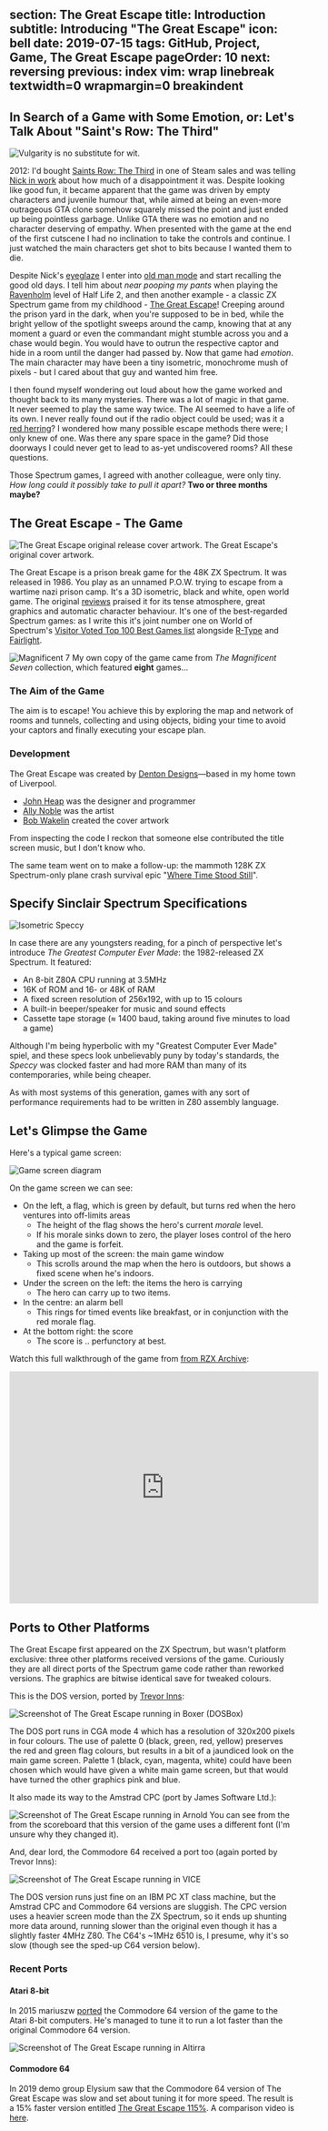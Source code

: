 section: The Great Escape
title: Introduction
subtitle: Introducing "The Great Escape"
icon: bell
date: 2019-07-15
tags: GitHub, Project, Game, The Great Escape
pageOrder: 10
next: reversing
previous: index
vim: wrap linebreak textwidth=0 wrapmargin=0 breakindent
----

## In Search of a Game with Some Emotion, or: Let's Talk About "Saint's Row: The Third"

![Vulgarity is no substitute for wit.](https://i.pinimg.com/736x/1c/fd/7c/1cfd7ceeeed18e98cb4480260a6f50e8--lady-violet-dowager-countess.jpg)

2012: I'd bought [Saints Row: The Third](https://en.wikipedia.org/wiki/Saints_Row:_The_Third) in one of Steam sales and was telling [Nick in work](https://mobile.twitter.com/ngildea85) about how much of a disappointment it was. Despite looking like good fun, it became apparent that the game was driven by empty characters and juvenile humour that, while aimed at being an even-more outrageous GTA clone somehow squarely missed the point and just ended up being pointless garbage. Unlike GTA there was no emotion and no character deserving of empathy. When presented with the game at the end of the first cutscene I had no inclination to take the controls and continue. I just watched the main characters get shot to bits because I wanted them to die.

Despite Nick's [eyeglaze](http://www.catb.org/jargon/html/M/MEGO.html) I enter into [old man mode](https://www.youtube.com/watch?v=wvwbKfS44Fo) and start recalling the good old days. I tell him about *near pooping my pants* when playing the [Ravenholm](https://www.youtube.com/watch?v=kz71F34UyIM) level of Half Life 2, and then another example - a classic ZX Spectrum game from my childhood - [The Great Escape](http://www.worldofspectrum.org/infoseekid.cgi?id=0002125)! Creeping around the prison yard in the dark, when you're supposed to be in bed, while the bright yellow of the spotlight sweeps around the camp, knowing that at any moment a guard or even the commandant might stumble across you and a chase would begin. You would have to outrun the respective captor and hide in a room until the danger had passed by. Now that game had *emotion*. The main character may have been a tiny isometric, monochrome mush of pixels - but I cared about that guy and wanted him free.

I then found myself wondering out loud about how the game worked and thought back to its many mysteries. There was a lot of magic in that game. It never seemed to play the same way twice. The AI seemed to have a life of its own. I never really found out if the radio object could be used; was it a [red herring](https://en.wikipedia.org/wiki/Red_herring)? I wondered how many possible escape methods there were; I only knew of one. Was there any spare space in the game? Did those doorways I could never get to lead to as-yet undiscovered rooms? All these questions.

Those Spectrum games, I agreed with another colleague, were only tiny. *How long could it possibly take to pull it apart?* **Two or three months maybe?**


## The Great Escape - The Game

![The Great Escape original release cover artwork.](https://s3.amazonaws.com/media-p.slid.es/uploads/158562/images/2186810/GreatEscapeThe-Inlay.jpg)
<a>The Great Escape's original cover artwork.</a>

The Great Escape is a prison break game for the 48K ZX Spectrum. It was released in 1986. You play as an unnamed P.O.W. trying to escape from a wartime nazi prison camp. It's a 3D isometric, black and white, open world game. The original [reviews](http://www.crashonline.org.uk/35/greatescape.htm) praised it for its tense atmosphere, great graphics and automatic character behaviour. It's one of the best-regarded Spectrum games: as I write this it's joint number one on World of Spectrum's [Visitor Voted Top 100 Best Games list](http://www.worldofspectrum.org/bestgames.html) alongside [R-Type](http://www.worldofspectrum.org/infoseekid.cgi?id=0004256) and [Fairlight](http://www.worldofspectrum.org/infoseekid.cgi?id=0001712).

![Magnificent 7](https://www.mobygames.com/images/covers/l/99601-the-magnificent-seven-commodore-64-front-cover.jpg)
<a>My own copy of the game came from _The Magnificent Seven_ collection, which featured **eight** games...</a>

### The Aim of the Game

The aim is to escape! You achieve this by exploring the map and network of rooms and tunnels, collecting and using objects, biding your time to avoid your captors and finally executing your escape plan.

### Development

The Great Escape was created by [Denton Designs](https://en.wikipedia.org/wiki/Denton_Designs)—based in my home town of Liverpool.

  * [John Heap](https://www.mobygames.com/developer/sheet/view/developerId,15954/) was the designer and programmer
  * [Ally Noble](https://www.mobygames.com/developer/sheet/view/developerId,15975/) was the artist
  * [Bob Wakelin](https://www.mobygames.com/developer/sheet/view/developerId,229501/) created the cover artwork

From inspecting the code I reckon that someone else contributed the title screen music, but I don't know who.

The same team went on to make a follow-up: the mammoth 128K ZX Spectrum-only plane crash survival epic "[Where Time Stood Still](http://www.worldofspectrum.org/infoseek.cgi?regexp=^Where+Time+Stood+Still$&pub=^Ocean+Software+Ltd$&loadpics=1)".


## Specify Sinclair Spectrum Specifications

![Isometric Speccy](https://s3.amazonaws.com/media-p.slid.es/uploads/158562/images/2187946/sinclair_zx_spectrum-1058343.jpg)

In case there are any youngsters reading, for a pinch of perspective let's introduce _The Greatest Computer Ever Made_: the 1982-released ZX Spectrum. It featured:

* An 8-bit Z80A CPU running at 3.5MHz
* 16K of ROM and 16- or 48K of RAM
* A fixed screen resolution of 256x192, with up to 15 colours
* A built-in beeper/speaker for music and sound effects
* Cassette tape storage (≈ 1400 baud, taking around five minutes to load a game)

Although I'm being hyperbolic with my "Greatest Computer Ever Made" spiel, and these specs look unbelievably puny by today's standards, the _Speccy_ was clocked faster and had more RAM than many of its contemporaries, while being cheaper.

As with most systems of this generation, games with any sort of performance requirements had to be written in Z80 assembly language.

## Let's Glimpse the Game

Here's a typical game screen:

![Game screen diagram](tge/diagram.png)

On the game screen we can see:

- On the left, a flag, which is green by default, but turns red when the hero ventures into off-limits areas
  - The height of the flag shows the hero's current _morale_ level.
  - If his morale sinks down to zero, the player loses control of the hero and the game is forfeit.
- Taking up most of the screen: the main game window
  - This scrolls around the map when the hero is outdoors, but shows a fixed scene when he's indoors.
- Under the screen on the left: the items the hero is carrying
  - The hero can carry up to two items.
- In the centre: an alarm bell
  - This rings for timed events like breakfast, or in conjunction with the red morale flag.
- At the bottom right: the score
  - The score is .. perfunctory at best.

Watch this full walkthrough of the game from [from RZX Archive](http://www.rzxarchive.co.uk/videos/greatescape.php):

<iframe width="544" height="408" src="https://www.youtube.com/embed/qIyYRyl53d4" frameborder="0" allow="accelerometer; autoplay; encrypted-media; gyroscope; picture-in-picture" allowfullscreen></iframe>

## Ports to Other Platforms

The Great Escape first appeared on the ZX Spectrum, but wasn't platform exclusive: three other platforms received versions of the game. Curiously they are all direct ports of the Spectrum game code rather than reworked versions. The graphics are bitwise identical save for tweaked colours.

This is the DOS version, ported by [Trevor Inns](https://twitter.com/TrevorInns):

![Screenshot of The Great Escape running in Boxer (DOSBox)](tge/dos.png)

The DOS port runs in CGA mode 4 which has a resolution of 320x200 pixels in four colours. The use of palette 0 (black, green, red, yellow) preserves the red and green flag colours, but results in a bit of a jaundiced look on the main game screen. Palette 1 (black, cyan, magenta, white) could have been chosen which would have given a white main game screen, but that would have turned the other graphics pink and blue.

It also made its way to the Amstrad CPC (port by James Software Ltd.):

![Screenshot of The Great Escape running in Arnold](tge/cpc.png) 
You can see from the from the scoreboard that this version of the game uses a different font (I'm unsure why they changed it).

And, dear lord, the Commodore 64 received a port too (again ported by Trevor Inns):

![Screenshot of The Great Escape running in VICE](tge/c64.png)

The DOS version runs just fine on an IBM PC XT class machine, but the Amstrad CPC and Commodore 64 versions are sluggish. The CPC version uses a heavier screen mode than the ZX Spectrum, so it ends up shunting more data around, running slower than the original even though it has a slightly faster 4MHz Z80. The C64's ~1MHz 6510 is, I presume, why it's so slow (though see the sped-up C64 version below).

### Recent Ports

#### Atari 8-bit

In 2015 mariuszw [ported](https://atariage.com/forums/topic/239167-new-game-great-escape/) the Commodore 64 version of the game to the Atari 8-bit computers. He's managed to tune it to run a lot faster than the original Commodore 64 version.

![Screenshot of The Great Escape running in Altirra](tge/atari.png)

#### Commodore 64

In 2019 demo group Elysium saw that the Commodore 64 version of The Great Escape was slow and set about tuning it for more speed. The result is a 15% faster version entitled [The Great Escape 115%](https://csdb.dk/release/?id=178037&show=notes). A comparison video is [here](https://www.youtube.com/watch?v=n0Fr2EZzf-4).
